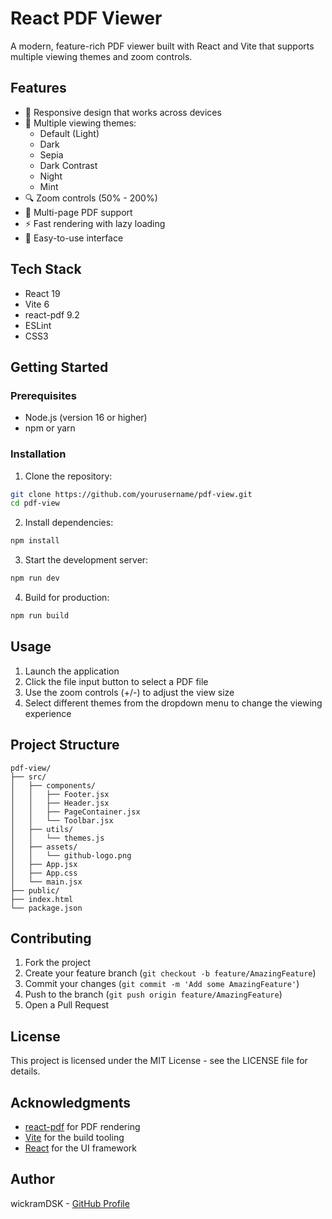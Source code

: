 # React PDF Viewer

A modern, feature-rich PDF viewer built with React and Vite that supports multiple viewing themes and zoom controls.

## Features

- 📱 Responsive design that works across devices
- 🎨 Multiple viewing themes:
  - Default (Light)
  - Dark
  - Sepia
  - Dark Contrast
  - Night
  - Mint
- 🔍 Zoom controls (50% - 200%)
- 📄 Multi-page PDF support
- ⚡ Fast rendering with lazy loading
- 🎯 Easy-to-use interface

## Tech Stack

- React 19
- Vite 6
- react-pdf 9.2
- ESLint
- CSS3

## Getting Started

### Prerequisites

- Node.js (version 16 or higher)
- npm or yarn

### Installation

1. Clone the repository:

```sh
git clone https://github.com/yourusername/pdf-view.git
cd pdf-view
```

2. Install dependencies:

```sh
npm install
```

3. Start the development server:

```sh
npm run dev
```

4. Build for production:

```sh
npm run build
```

## Usage

1. Launch the application
2. Click the file input button to select a PDF file
3. Use the zoom controls (+/-) to adjust the view size
4. Select different themes from the dropdown menu to change the viewing experience

## Project Structure

```
pdf-view/
├── src/
│   ├── components/
│   │   ├── Footer.jsx
│   │   ├── Header.jsx
│   │   ├── PageContainer.jsx
│   │   └── Toolbar.jsx
│   ├── utils/
│   │   └── themes.js
│   ├── assets/
│   │   └── github-logo.png
│   ├── App.jsx
│   ├── App.css
│   └── main.jsx
├── public/
├── index.html
└── package.json
```

## Contributing

1. Fork the project
2. Create your feature branch (`git checkout -b feature/AmazingFeature`)
3. Commit your changes (`git commit -m 'Add some AmazingFeature'`)
4. Push to the branch (`git push origin feature/AmazingFeature`)
5. Open a Pull Request

## License

This project is licensed under the MIT License - see the LICENSE file for details.

## Acknowledgments

- [react-pdf](https://github.com/wojtekmaj/react-pdf) for PDF rendering
- [Vite](https://vitejs.dev/) for the build tooling
- [React](https://reactjs.org/) for the UI framework

## Author

wickramDSK - [GitHub Profile](https://github.com/wickramDSK)
